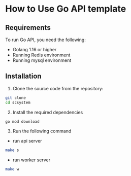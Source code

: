 # How to Use Go API template

## Requirements

To run Go API, you need the following:

- Golang 1.16 or higher
- Running Redis environment
- Running mysql environment

## Installation

1. Clone the source code from the repository:

```bash
git clone
cd scsystem
```

2. Install the required dependencies

```bash
go mod download
```

3. Run the following command

- run api server

```bash
make s
```

- run worker server

```bash
make w
```

